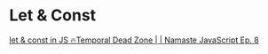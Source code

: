 # Let & Const

[let & const in JS 🔥Temporal Dead Zone | | Namaste JavaScript Ep. 8](https://youtu.be/BNC6slYCj50)